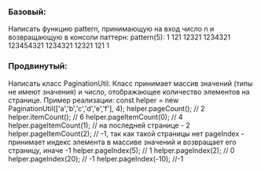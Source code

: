 ### Базовый:
Написать функцию pattern, принимающую на вход число n и возвращающую в консоли паттерн:
pattern(5):
    1
   121
  12321
 1234321
123454321
 1234321
  12321
   121
    1

### Продвинутый:
Написать класс PaginationUtil. Класс принимает массив значений (типы не имеют значения) и число, отображающее количество элементов на странице.
Пример реализации:
const helper = new PaginationUtil(['a','b','c','d','e','f'], 4);
helper.pageCount(); // 2
helper.itemCount(); // 6
helper.pageItemCount(0); // 4
helper.pageItemCount(1); // на последней странице - 2
helper.pageItemCount(2); // -1, так как такой страницы нет
pageIndex - принимает индекс элемента в массиве значений и возвращает его страницу, иначе -1
helper.pageIndex(5); // 1
helper.pageIndex(2); // 0
helper.pageIndex(20); // -1
helper.pageIndex(-10); //-1